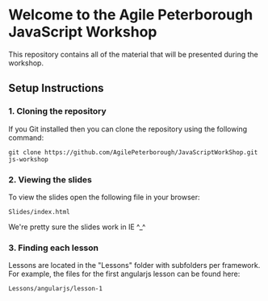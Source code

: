 # Welcome to the Agile Peterborough JavaScript Workshop

This repository contains all of the material that will be presented during the workshop.

## Setup Instructions

### 1. Cloning the repository

If you Git installed then you can clone the repository using the following command:

```
git clone https://github.com/AgilePeterborough/JavaScriptWorkShop.git js-workshop
```

### 2. Viewing the slides

To view the slides open the following file in your browser:

```
Slides/index.html
```

We're pretty sure the slides work in IE ^_^

### 3. Finding each lesson

Lessons are located in the "Lessons" folder with subfolders per framework. For example, the files for the first angularjs lesson can be found here:
```
Lessons/angularjs/lesson-1
```

